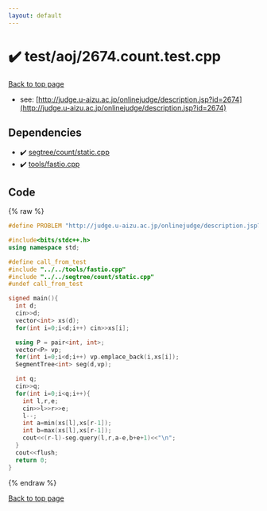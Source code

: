 ```yaml
---
layout: default
---
```


<!-- mathjax config similar to math.stackexchange -->
<script type="text/javascript" async
  src="https://cdnjs.cloudflare.com/ajax/libs/mathjax/2.7.5/MathJax.js?config=TeX-MML-AM_CHTML">
</script>
<script type="text/x-mathjax-config">
  MathJax.Hub.Config({
    TeX: { equationNumbers: { autoNumber: "AMS" }},
    tex2jax: {
      inlineMath: [ ['$','$'] ],
      processEscapes: true
    },
    "HTML-CSS": { matchFontHeight: false },
    displayAlign: "left",
    displayIndent: "2em"
  });
</script>

<script type="text/javascript" src="https://cdnjs.cloudflare.com/ajax/libs/jquery/3.4.1/jquery.min.js"></script>
<script src="https://cdn.jsdelivr.net/npm/jquery-balloon-js@1.1.2/jquery.balloon.min.js" integrity="sha256-ZEYs9VrgAeNuPvs15E39OsyOJaIkXEEt10fzxJ20+2I=" crossorigin="anonymous"></script>
<script type="text/javascript" src="../../../assets/js/copy-button.js"></script>
<link rel="stylesheet" href="../../../assets/css/copy-button.css" />


# :heavy_check_mark: test/aoj/2674.count.test.cpp


[Back to top page](../../../index.html)

* see: [http://judge.u-aizu.ac.jp/onlinejudge/description.jsp?id=2674](http://judge.u-aizu.ac.jp/onlinejudge/description.jsp?id=2674)


## Dependencies
* :heavy_check_mark: [segtree/count/static.cpp](../../../library/segtree/count/static.cpp.html)
* :heavy_check_mark: [tools/fastio.cpp](../../../library/tools/fastio.cpp.html)


## Code
{% raw %}
```cpp
#define PROBLEM "http://judge.u-aizu.ac.jp/onlinejudge/description.jsp?id=2674"

#include<bits/stdc++.h>
using namespace std;

#define call_from_test
#include "../../tools/fastio.cpp"
#include "../../segtree/count/static.cpp"
#undef call_from_test

signed main(){
  int d;
  cin>>d;
  vector<int> xs(d);
  for(int i=0;i<d;i++) cin>>xs[i];

  using P = pair<int, int>;
  vector<P> vp;
  for(int i=0;i<d;i++) vp.emplace_back(i,xs[i]);
  SegmentTree<int> seg(d,vp);

  int q;
  cin>>q;
  for(int i=0;i<q;i++){
    int l,r,e;
    cin>>l>>r>>e;
    l--;
    int a=min(xs[l],xs[r-1]);
    int b=max(xs[l],xs[r-1]);
    cout<<(r-l)-seg.query(l,r,a-e,b+e+1)<<"\n";
  }
  cout<<flush;
  return 0;
}

```
{% endraw %}

[Back to top page](../../../index.html)

